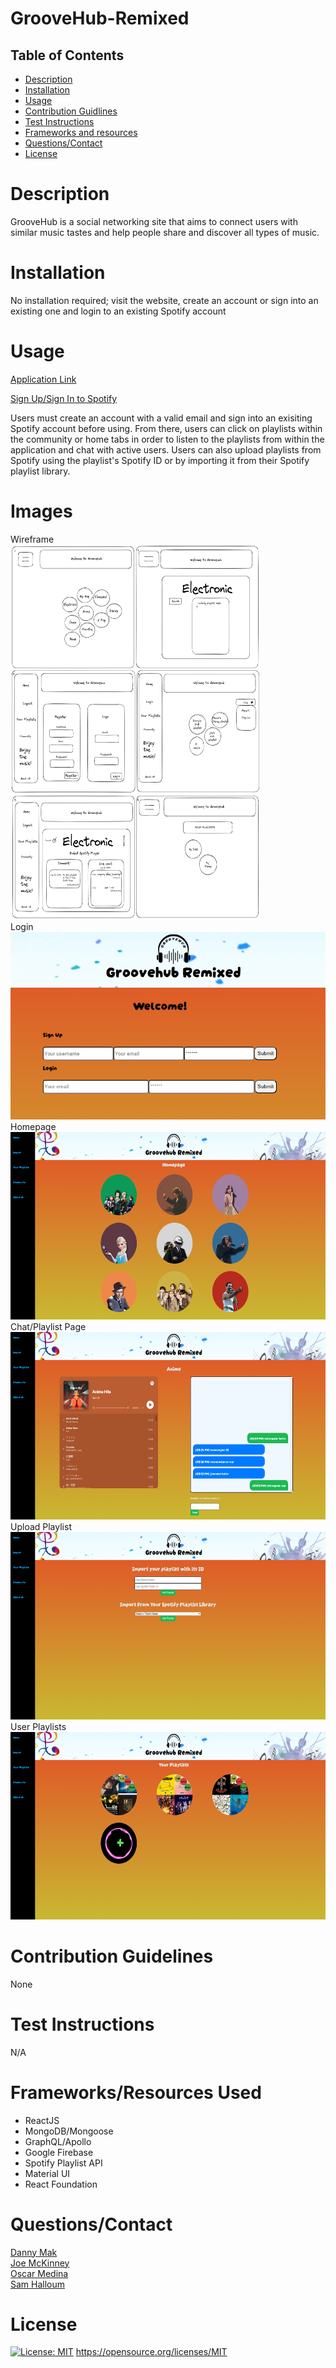 # GrooveHub-Remixed

  ##  Table of Contents 
   - [Description](#desc) 
   - [Installation](#ins)
   - [Usage](#use)
   - [Contribution Guidlines](#con) 
   - [Test Instructions](#test)
   - [Frameworks and resources](#frame)
   - [Questions/Contact](#ques)
   - [License](#license) 
  
  # Description <a id="desc"></a>
  GrooveHub is a social networking site that aims to connect users with similar music tastes and help people share and discover all types of music. 
  
  # Installation <a id="ins"></a>
  No installation required; visit the website, create an account or sign into an existing one and login to an existing Spotify account
  
  # Usage <a id="use"></a>

  [Application Link](https://groovehub-remixed-2f12da1632a2.herokuapp.com/)

  [Sign Up/Sign In to Spotify](https://open.spotify.com/)

  Users must create an account with a valid email and sign into an exisiting Spotify account before using. From there, users can click on playlists within the community or home tabs in order to listen to the playlists from within the application and chat with active users. Users can also upload playlists from Spotify using the playlist's Spotify ID or by importing it from their Spotify playlist library.

  # Images
  Wireframe
  <br>
  <img src="./client/public/images/groovehub%20remixed%20framework%20(1).png" width ="400" height="600">
  <br>
  Login
  <br>
  <img src="./client/public/images/Screenshot%202023-06-18%20183227.png" width ="600" height="300">
  <br>
  Homepage
  <br>
  <img src="./client/public/images/home.png" width ="600" height="300">
  <br>
  Chat/Playlist Page
  <br>
  <img src="./client/public/images/playlistpage.png" width ="600" height="300">
  <br>
    Upload Playlist
  <br>
  <img src="./client/public/images/uploadplaylist.png" width ="600" height="300">
  <br>
   User Playlists
  <br>
  <img src="./client/public/images/yourplaylists.png" width ="600" height="300">
  # Contribution Guidelines <a id="con"></a>
  None
  
  # Test Instructions <a id="test"></a>
  N/A

  # Frameworks/Resources Used <a id="frame"></a>
  - ReactJS
  - MongoDB/Mongoose
  - GraphQL/Apollo
  - Google Firebase
  - Spotify Playlist API
  - Material UI
  - React Foundation

  
  # Questions/Contact <a id="ques"></a>
  <a href="https://github.com/Dannymak1993">Danny Mak</a>
  <br>
  <a href="https://github.com/Joecode22">Joe McKinney</a>
  <br>
  <a href="https://github.com/oscarmedina234">Oscar Medina</a>
  <br>
  <a href="https://github.com/SamH16205">Sam Halloum</a>
  

  # License
  [![License: MIT](https://img.shields.io/badge/License-MIT-yellow.svg)](https://opensource.org/licenses/MIT) https://opensource.org/licenses/MIT 
  <a id="license"></a>
  